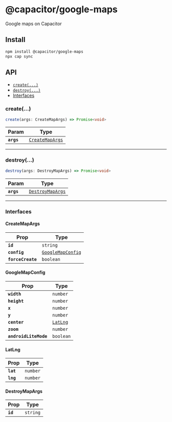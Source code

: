 # @capacitor/google-maps

Google maps on Capacitor

## Install

```bash
npm install @capacitor/google-maps
npx cap sync
```

## API

<docgen-index>

* [`create(...)`](#create)
* [`destroy(...)`](#destroy)
* [Interfaces](#interfaces)

</docgen-index>

<docgen-api>
<!--Update the source file JSDoc comments and rerun docgen to update the docs below-->

### create(...)

```typescript
create(args: CreateMapArgs) => Promise<void>
```

| Param      | Type                                                    |
| ---------- | ------------------------------------------------------- |
| **`args`** | <code><a href="#createmapargs">CreateMapArgs</a></code> |

--------------------


### destroy(...)

```typescript
destroy(args: DestroyMapArgs) => Promise<void>
```

| Param      | Type                                                      |
| ---------- | --------------------------------------------------------- |
| **`args`** | <code><a href="#destroymapargs">DestroyMapArgs</a></code> |

--------------------


### Interfaces


#### CreateMapArgs

| Prop              | Type                                                        |
| ----------------- | ----------------------------------------------------------- |
| **`id`**          | <code>string</code>                                         |
| **`config`**      | <code><a href="#googlemapconfig">GoogleMapConfig</a></code> |
| **`forceCreate`** | <code>boolean</code>                                        |


#### GoogleMapConfig

| Prop                  | Type                                      |
| --------------------- | ----------------------------------------- |
| **`width`**           | <code>number</code>                       |
| **`height`**          | <code>number</code>                       |
| **`x`**               | <code>number</code>                       |
| **`y`**               | <code>number</code>                       |
| **`center`**          | <code><a href="#latlng">LatLng</a></code> |
| **`zoom`**            | <code>number</code>                       |
| **`androidLiteMode`** | <code>boolean</code>                      |


#### LatLng

| Prop      | Type                |
| --------- | ------------------- |
| **`lat`** | <code>number</code> |
| **`lng`** | <code>number</code> |


#### DestroyMapArgs

| Prop     | Type                |
| -------- | ------------------- |
| **`id`** | <code>string</code> |

</docgen-api>
